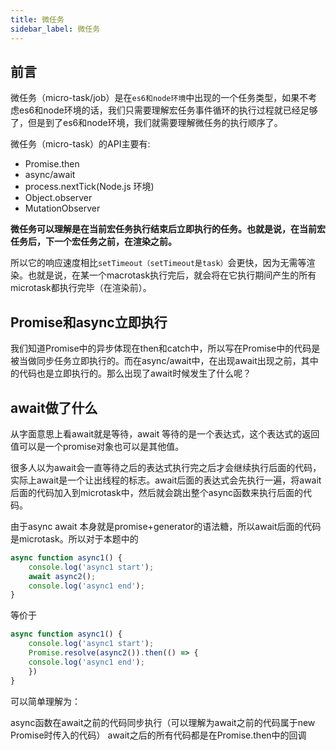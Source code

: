 ```yaml
---
title: 微任务
sidebar_label: 微任务
---
```


## 前言
微任务（micro-task/job）是在`es6和node环境`中出现的一个任务类型，如果不考虑es6和node环境的话，我们只需要理解宏任务事件循环的执行过程就已经足够了，但是到了es6和node环境，我们就需要理解微任务的执行顺序了。

微任务（micro-task）的API主要有:

- Promise.then
- async/await
- process.nextTick(Node.js 环境)
- Object.observer
- MutationObserver

**微任务可以理解是在当前宏任务执行结束后立即执行的任务。也就是说，在当前宏任务后，下一个宏任务之前，在渲染之前。**

所以它的响应速度相比`setTimeout（setTimeout是task）`会更快，因为无需等渲染。也就是说，在某一个macrotask执行完后，就会将在它执行期间产生的所有microtask都执行完毕（在渲染前）。


## Promise和async立即执行

我们知道Promise中的异步体现在then和catch中，所以写在Promise中的代码是被当做同步任务立即执行的。而在async/await中，在出现await出现之前，其中的代码也是立即执行的。那么出现了await时候发生了什么呢？


## await做了什么

从字面意思上看await就是等待，await 等待的是一个表达式，这个表达式的返回值可以是一个promise对象也可以是其他值。


很多人以为await会一直等待之后的表达式执行完之后才会继续执行后面的代码，实际上await是一个让出线程的标志。await后面的表达式会先执行一遍，将await后面的代码加入到microtask中，然后就会跳出整个async函数来执行后面的代码。


由于async await 本身就是promise+generator的语法糖，所以await后面的代码是microtask。所以对于本题中的
```js
async function async1() {
    console.log('async1 start');
    await async2();
    console.log('async1 end');
}

```
等价于
```js
async function async1() {
    console.log('async1 start');
    Promise.resolve(async2()).then(() => {
    console.log('async1 end');
    })
}
```

可以简单理解为：

async函数在await之前的代码同步执行（可以理解为await之前的代码属于new Promise时传入的代码）
await之后的所有代码都是在Promise.then中的回调